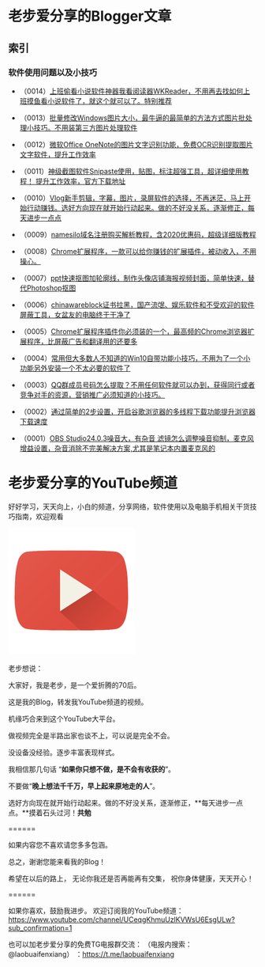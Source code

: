 # 老步爱分享的Blogger文章

## 索引

### 软件使用问题以及小技巧

- （0014）[上班偷看小说软件神器我看阅读器WKReader，不用再去找如何上班摸鱼看小说软件了，就这个就可以了。特别推荐](https://laobuaifenxiang.blogspot.com/2019/12/wkreader.html)

- （0013）[批量修改Windows图片大小，最牛逼的最简单的方法方式图片批处理小技巧。不用装第三方图片处理软件](https://laobuaifenxiang.blogspot.com/2019/12/windows.html)

- （0012）[微软Office OneNote的图片文字识别功能，免费OCR识别提取图片文字软件，提升工作效率](https://laobuaifenxiang.blogspot.com/2019/12/office-onenoteocr.html)

- （0011）[神级截图软件Snipaste使用，贴图，标注超强工具，超详细使用教程！ 提升工作效率，官方下载地址](https://laobuaifenxiang.blogspot.com/2019/12/snipaste.html)

- （0010）[Vlog新手剪辑，字幕，图片，录屏软件的选择，不再迷茫，马上开始行动赚钱。选好方向现在就开始行动起来。做的不好没关系，逐渐修正，每天进步一点点](https://laobuaifenxiang.blogspot.com/2019/12/vlog.html)

- （0009）[namesilo域名注册购买解析教程，含2020优惠码，超级详细版教程](https://laobuaifenxiang.blogspot.com/2019/12/namesilo2020.html)

- （0008）[Chrome扩展程序，一款可以给你赚钱的扩展插件，被动收入，不用操心。](https://laobuaifenxiang.blogspot.com/2019/12/chrome.html)

- （0007）[ppt快速抠图加轮廓线，制作头像店铺海报视频封面，简单快速，替代Photoshop抠图](https://laobuaifenxiang.blogspot.com/2019/12/pptphotoshop.html)

- （0006）[chinawareblock证书拉黑，国产流氓、娱乐软件和不受欢迎的软件屏蔽工具，女盆友的电脑终于干净了](https://laobuaifenxiang.blogspot.com/2019/12/chinawareblock.html)

- （0005）[Chrome扩展程序插件你必须装的一个，最高频的Chrome浏览器扩展程序，比屏蔽广告和翻译用的还要多](https://laobuaifenxiang.blogspot.com/2019/11/chromechrome.html)

- （0004）[常用但大多数人不知道的Win10自带功能小技巧，不用为了一个小功能另外安装一个不太必要的软件了](https://laobuaifenxiang.blogspot.com/2019/11/win10.html)

- （0003）[QQ群成员号码怎么提取？不用任何软件就可以办到，获得同行或者竞争对手的资源，营销推广必须知道的小技巧。](https://laobuaifenxiang.blogspot.com/2019/11/qq.html)

- （0002）[通过简单的2步设置，开启谷歌浏览器的多线程下载功能提升浏览器下载速度](https://laobuaifenxiang.blogspot.com/2019/11/2.html)

- （0001）[OBS Studio24.0.3噪音大，有杂音 滤镜怎么调整噪音抑制，麦克风增益设置，杂音消除不完美解决方案,尤其是笔记本内置麦克风的](https://laobuaifenxiang.blogspot.com/2019/11/obs-studio2403.html)

# 老步爱分享的YouTube频道

好好学习，天天向上，小白的频道，分享网络，软件使用以及电脑手机相关干货技巧指南，欢迎观看

[![老步爱分享的YouTube频道](https://raw.githubusercontent.com/zjgbql/blog/master/Youtube-icon.png "我的频道，点击观看")](https://www.youtube.com/channel/UCeqgKhmuUzlKVWsU6EsgULw)

老步想说：

大家好，我是老步，是一个爱折腾的70后。

这是我的Blog，转发我YouTube频道的视频。

机缘巧合来到这个YouTube大平台。

做视频完全是半路出家也谈不上，可以说是完全不会。

没设备没经验。逐步丰富表现样式。

我相信那几句话 “**如果你只想不做，是不会有收获的**”。

不要做“**晚上想法千千万，早上起来原地走的人**”。

选好方向现在就开始行动起来。做的不好没关系，逐渐修正，**每天进步一点点。**摸着石头过河！**共勉**

======

如果内容您不喜欢请您多多包涵。

总之，谢谢您能来看我的Blog！

希望在以后的路上， 无论你我还是否再能再有交集， 祝你身体健康，天天开心！

======

如果你喜欢，鼓励我进步。 欢迎订阅我的YouTube频道：https://www.youtube.com/channel/UCeqgKhmuUzlKVWsU6EsgULw?sub_confirmation=1 



也可以加老步爱分享的免费TG电报群交流： （电报内搜索：@laobuaifenxiang） ：https://t.me/laobuaifenxiang
